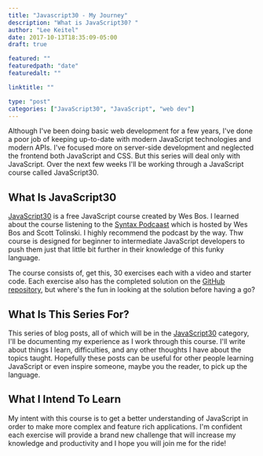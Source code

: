```yaml
---
title: "Javascript30 - My Journey"
description: "What is JavaScript30? "
author: "Lee Keitel"
date: 2017-10-13T18:35:09-05:00
draft: true

featured: ""
featuredpath: "date"
featuredalt: ""

linktitle: ""

type: "post"
categories: ["JavaScript30", "JavaScript", "web dev"]
---
```


Although I've been doing basic web development for a few years, I've done a poor job of keeping up-to-date with modern JavaScript
technologies and modern APIs. I've focused more on server-side development and neglected the frontend both JavaScript and CSS.
But this series will deal only with JavaScript. Over the next few weeks I'll be working through a JavaScript course called
JavaScript30.

## What Is JavaScript30

[JavaScript30](https://javascript30.com/) is a free JavaScript course created by Wes Bos. I learned about the course listening
to the [Syntax Podcaast](https://syntax.fm) which is hosted by Wes Bos and Scott Tolinski. I highly recommend the podcast by
the way. Thw course is designed for beginner to intermediate JavaScript developers to push them just that little bit
further in their knowledge of this funky language.

The course consists of, get this, 30 exercises each with a video and starter code. Each exercise also has the completed
solution on the [GitHub repository](https://github.com/wesbos/JavaScript30), but where's the fun in looking at the solution before having a go?

## What Is This Series For?

This series of blog posts, all of which will be in the <a href="/categories/javascript30/">JavaScript30</a> category, I'll be documenting my experience as I work
through this course. I'll write about things I learn, difficulties, and any other thoughts I have about the topics
taught. Hopefully these posts can be useful for other people learning JavaScript or even inspire someone, maybe you
the reader, to pick up the language.

## What I Intend To Learn

My intent with this course is to get a better understanding of JavaScript in order to make more complex and feature rich
applications. I'm confident each exercise will provide a brand new challenge that will increase my knowledge and productivity
and I hope you will join me for the ride!
